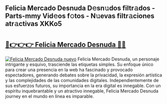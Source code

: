 ## Felicia Mercado Desnuda D𝚎sn𝚞dos filtr𝚊dos - Parts-mmy Vid𝚎os f𝚘tos - N𝚞evas filtr𝚊ciones atr𝚊ctivas XKKo5

# <h2><a href="http://mbddkbj.tromn.icu/?c=Felicia+Mercado+Desnuda">🔗👉👉👉 Felicia Mercado Desnuda 🔗🔗</a></h2>

[![Felicia Mercado Desnuda nuevo](https://i.imgur.com/pEAQMta.gif)](http://mbddkbj.tromn.icu/?c=Felicia+Mercado+Desnuda)
Felicia Mercado Desnuda, un personaje intrigante y esquivo, trasciende las etiquetas simples. Su enfoque único para crear una presencia en la web ha fascinado y provocado espectadores, generando debates sobre la privacidad, la expresión artística y las complejidades de las comunidades digitales. Independientemente de sus esfuerzos futuros, su importancia en la era digital es innegable. Con un espíritu inquebrantable y un atractivo innegable, Felicia Mercado Desnuda journey en el mundo en línea es imparable.
